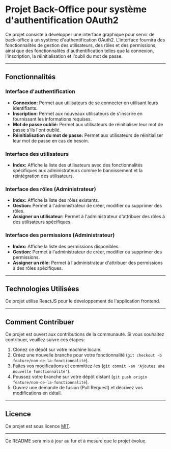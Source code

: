 # Projet Back-Office pour système d'authentification OAuth2

Ce projet consiste à développer une interface graphique pour servir de back-office à un système d'authentification OAuth2. L'interface fournira des fonctionnalités de gestion des utilisateurs, des rôles et des permissions, ainsi que des fonctionnalités d'authentification telles que la connexion, l'inscription, la réinitialisation et l'oubli du mot de passe.

---

## Fonctionnalités

### Interface d'authentification
- **Connexion:** Permet aux utilisateurs de se connecter en utilisant leurs identifiants.
- **Inscription:** Permet aux nouveaux utilisateurs de s'inscrire en fournissant les informations requises.
- **Mot de passe oublié:** Permet aux utilisateurs de réinitialiser leur mot de passe s'ils l'ont oublié.
- **Réinitialisation du mot de passe:** Permet aux utilisateurs de réinitialiser leur mot de passe en cas de besoin.

### Interface des utilisateurs
- **Index:** Affiche la liste des utilisateurs avec des fonctionnalités spécifiques aux administrateurs comme le bannissement et la réintégration des utilisateurs.

### Interface des rôles (Administrateur)
- **Index:** Affiche la liste des rôles existants.
- **Gestion:** Permet à l'administrateur de créer, modifier ou supprimer des rôles.
- **Assigner un utilisateur:** Permet à l'administrateur d'attribuer des rôles à des utilisateurs spécifiques.

### Interface des permissions (Administrateur)
- **Index:** Affiche la liste des permissions disponibles.
- **Gestion:** Permet à l'administrateur de créer, modifier ou supprimer des permissions.
- **Assigner un rôle:** Permet à l'administrateur d'attribuer des permissions à des rôles spécifiques.

---

## Technologies Utilisées
Ce projet utilise ReactJS pour le développement de l'application frontend.

---

## Comment Contribuer
Ce projet est ouvert aux contributions de la communauté. Si vous souhaitez contribuer, veuillez suivre ces étapes:
1. Clonez ce dépôt sur votre machine locale.
2. Créez une nouvelle branche pour votre fonctionnalité (`git checkout -b feature/nom-de-la-fonctionnalité`).
3. Faites vos modifications et committez-les (`git commit -am 'Ajoutez une nouvelle fonctionnalité'`).
4. Poussez votre branche sur votre dépôt distant (`git push origin feature/nom-de-la-fonctionnalité`).
5. Ouvrez une demande de fusion (Pull Request) et décrivez vos modifications en détail.

---

## Licence
Ce projet est sous licence [MIT](LICENSE).

---
Ce README sera mis à jour au fur et à mesure que le projet évolue.
